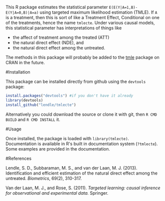 This R package estimates the statistical parameter `E(E(Y|A=1,B)-E(Y|A=0,B)|A=a)` using targeted maximum likelihood estimation (TMLE).  If `A` is a treatment, then this is sort of like a Treatment Effect, Conditional on one of the treatments, hence the name `tmlecte`.  Under various causal models, this statistical parameter has interpretations of things like 
 
* the affect of treatment among the treated (ATT)
* the natural direct effect (NDE), and 
* the natural direct effect among the untreated. 

The methods in this package will probably be added to the [tmle](http://cran.r-project.org/web/packages/tmle/index.html) package on CRAN in the future. 

#Installation

This package can be installed directly from github using the `devtools` package:

```R
install.packages("devtools") #if you don't have it already
library(devtools)
install_github("lendle/tmlecte")
```

Alternatively you could download the source or clone it with git, then `R CMD BUILD` and `R CMD INSTALL` it.

#Usage

Once installed, the package is loaded with `library(tmlecte)`. Documentation is available in R's built in documentation system (`?tmlecte`).  Some examples are provided in the documentation.

#References

Lendle, S. D., Subbaraman, M. S., and van der Laan, M. J. (2013). Identification and efficient estimation of the natural direct effect among the untreated. *Biometrics*, 69(2), 310-317.

Van der Laan, M. J., and Rose, S. (2011). *Targeted learning: causal inference for observational and experimental data.* Springer.
